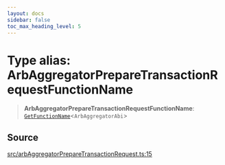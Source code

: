 ```yaml
---
layout: docs
sidebar: false
toc_max_heading_level: 5
---
```


# Type alias: ArbAggregatorPrepareTransactionRequestFunctionName

> **ArbAggregatorPrepareTransactionRequestFunctionName**: [`GetFunctionName`](../../types/utils/type-aliases/GetFunctionName.md)\<`ArbAggregatorAbi`\>

## Source

[src/arbAggregatorPrepareTransactionRequest.ts:15](https://github.com/anegg0/arbitrum-orbit-sdk/blob/b24cbe9cd68eb30d18566196d2c909bd4086db10/src/arbAggregatorPrepareTransactionRequest.ts#L15)
